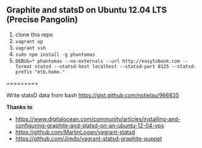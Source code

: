 ## Graphite and statsD on Ubuntu 12.04 LTS (Precise Pangolin)



1. clone this repo
2. ```vagrant up```
3. ```vagrant ssh```
4. ```sudo npm install -g phantomas```
5. ```DEBUG=* phantomas --no-externals --url http://easytobook.com --format statsd --statsd-host localhost --statsd-port 8125 --statsd-prefix "etb.home."```


=========

Write statsD data from bash
https://gist.github.com/nstielau/966835


**Thanks to**
* https://www.digitalocean.com/community/articles/installing-and-configuring-graphite-and-statsd-on-an-ubuntu-12-04-vps
* https://github.com/MartinLogan/vagrant-statsd
* https://github.com/Jimdo/vagrant-statsd-graphite-puppet
